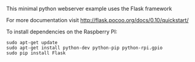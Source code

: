 This minimal python webserver example uses the Flask framework

For more documentation visit http://flask.pocoo.org/docs/0.10/quickstart/

To install dependencies on the Raspberry PI:

```
sudo apt-get update
sudo apt-get install python-dev python-pip python-rpi.gpio
sudo pip install Flask
```
